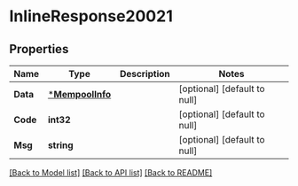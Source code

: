 # InlineResponse20021

## Properties
Name | Type | Description | Notes
------------ | ------------- | ------------- | -------------
**Data** | [***MempoolInfo**](MempoolInfo.md) |  | [optional] [default to null]
**Code** | **int32** |  | [optional] [default to null]
**Msg** | **string** |  | [optional] [default to null]

[[Back to Model list]](../README.md#documentation-for-models) [[Back to API list]](../README.md#documentation-for-api-endpoints) [[Back to README]](../README.md)

